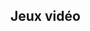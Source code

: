 <!--
title = Jeux vidéo
layout = gallery
gallery = "N:\Dropbox\Images\Screenshots\JV"
gallery = "/users/Narno/Dropbox/Images/Screenshots/JV"
-->
Jeux vidéo
----------
